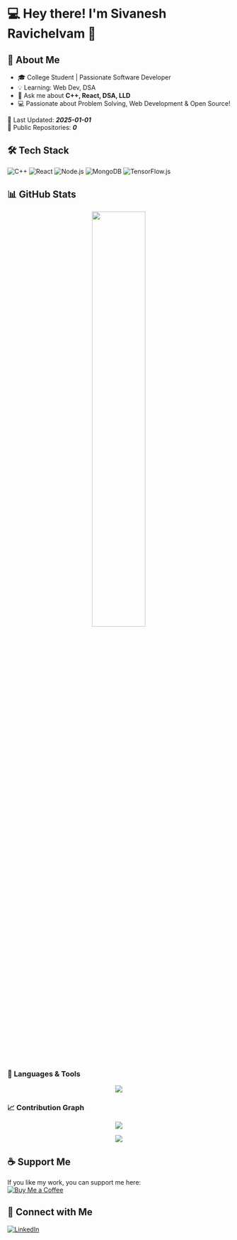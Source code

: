 # 💻 Hey there! I'm Sivanesh Ravichelvam 👋  

## 🚀 About Me
- 🎓 College Student | Passionate Software Developer  
- 💡 Learning:  Web Dev, DSA    
- 💬 Ask me about **C++, React, DSA, LLD**  
- 💻 Passionate about Problem Solving, Web Development & Open Source!  

📅 Last Updated: **_2025-01-01_**  
📂 Public Repositories: **_0_**  

## 🛠 Tech Stack
![C++](https://img.shields.io/badge/-C++-00599C?style=flat&logo=cplusplus&logoColor=white)
![React](https://img.shields.io/badge/-React-61DAFB?style=flat&logo=react&logoColor=white)
![Node.js](https://img.shields.io/badge/-Node.js-339933?style=flat&logo=node.js&logoColor=white)
![MongoDB](https://img.shields.io/badge/-MongoDB-4EA94B?style=flat&logo=mongodb&logoColor=white)
![TensorFlow.js](https://img.shields.io/badge/-TensorFlow.js-FF6F00?style=flat&logo=tensorflow&logoColor=white)

## 📊 GitHub Stats  
<p align="center">
  <img width="49%" src="https://github-readme-stats.vercel.app/api?username=sivanesh10&show_icons=true&theme=tokyonight&count_private=true" />
</p>

### 🚀 Languages & Tools

<p align="center">
  <img src="https://skillicons.dev/icons?i=cpp,js,html,css,python,java,react,nodejs,github,vscode" />
</p>

### 📈 Contribution Graph

<p align="center">
  <img src="https://github-readme-activity-graph.vercel.app/graph?username=sivanesh10&theme=&theme=dracula&hide_border=true" />
</p>


<p align="center">
  <img src="https://github-readme-stats.vercel.app/api/top-langs/?username=sivanesh10&layout=compact&theme=tokyonight&langs_count=6" />
</p>



## ☕ Support Me  
If you like my work, you can support me here:  
[![Buy Me a Coffee](https://img.shields.io/badge/Buy%20Me%20a%20Coffee-FECC00?style=flat&logo=buymeacoffee&logoColor=black)](https://buymeacoffee.com/sivanesh_ravichelvam)  

## 🔗 Connect with Me  
[![LinkedIn](https://img.shields.io/badge/-LinkedIn-0077B5?style=flat&logo=linkedin&logoColor=white)](https://www.linkedin.com/in/sivanesh10/)  
